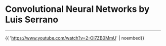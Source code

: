 # Convolutional Neural Networks by Luis Serrano
---
{{ 'https://www.youtube.com/watch?v=2-Ol7ZB0MmU' | noembed}}

